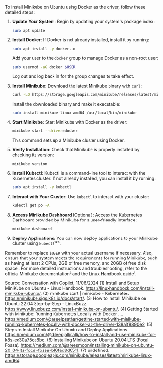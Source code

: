 To install Minikube on Ubuntu using Docker as the driver, follow these detailed steps:

1. **Update Your System**:
   Begin by updating your system's package index:
   ```bash
   sudo apt update
   ```

2. **Install Docker**:
   If Docker is not already installed, install it by running:
   ```bash
   sudo apt install -y docker.io
   ```
   Add your user to the `docker` group to manage Docker as a non-root user:
   ```bash
   sudo usermod -aG docker $USER
   ```
   Log out and log back in for the group changes to take effect.

3. **Install Minikube**:
   Download the latest Minikube binary with `curl`:
   ```bash
   curl -LO https://storage.googleapis.com/minikube/releases/latest/minikube-linux-amd64
   ```
   Install the downloaded binary and make it executable:
   ```bash
   sudo install minikube-linux-amd64 /usr/local/bin/minikube
   ```

4. **Start Minikube**:
   Start Minikube with Docker as the driver:
   ```bash
   minikube start --driver=docker
   ```
   This command sets up a Minikube cluster using Docker.

5. **Verify Installation**:
   Check that Minikube is properly installed by checking its version:
   ```bash
   minikube version
   ```

6. **Install Kubectl**:
   Kubectl is a command-line tool to interact with the Kubernetes cluster. If not already installed, you can install it by running:
   ```bash
   sudo apt install -y kubectl
   ```

7. **Interact with Your Cluster**:
   Use `kubectl` to interact with your cluster:
   ```bash
   kubectl get po -A
   ```

8. **Access Minikube Dashboard** (Optional):
   Access the Kubernetes Dashboard provided by Minikube for a user-friendly interface:
   ```bash
   minikube dashboard
   ```

9. **Deploy Applications**:
   You can now deploy applications to your Minikube cluster using `kubectl`¹²³.

Remember to replace `$USER` with your actual username if necessary. Also, ensure that your system meets the requirements for running Minikube, such as having at least 2 CPUs, 2GB of free memory, and 20GB of free disk space¹. For more detailed instructions and troubleshooting, refer to the official Minikube documentation² and the Linux Handbook guide¹.

Source: Conversation with Copilot, 11/06/2024
(1) Install and Setup MiniKube on Ubuntu - Linux Handbook. https://linuxhandbook.com/install-minikube-ubuntu/.
(2) minikube start | minikube - Kubernetes. https://minikube.sigs.k8s.io/docs/start/.
(3) How to Install Minikube on Ubuntu 22.04 Step-by-Step - LinuxBuzz. https://www.linuxbuzz.com/install-minikube-on-ubuntu/.
(4) Getting Started with Minikube: Running Kubernetes Locally with Docker .... https://medium.com/@aseelpsathar/getting-started-with-minikube-running-kubernetes-locally-with-docker-as-the-driver-138a1f8890e2.
(5) Steps to Install Minikube On Ubuntu and Deploy Applications. https://medium.com/@dileepjallipalli/how-to-install-and-use-minikube-for-k8s-ee30a75ce8bc.
(6) Installing Minikube on Ubuntu 20.04 LTS (Focal Fossa). https://medium.com/@areesmoon/installing-minikube-on-ubuntu-20-04-lts-focal-fossa-b10fad9d0511.
(7) undefined. https://storage.googleapis.com/minikube/releases/latest/minikube-linux-amd64.